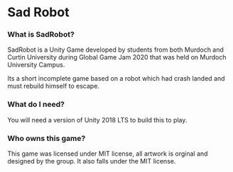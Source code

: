 # Sad Robot

### What is SadRobot?
SadRobot is a Unity Game developed by students from both Murdoch and Curtin University during Global Game Jam 2020 that was held on Murdoch University Campus.

Its a short incomplete game based on a robot which had crash landed and must rebuild himself to escape.

### What do I need?
You will need a version of Unity 2018 LTS to build this to play.

### Who owns this game?
This game was licensed under MIT license, all artwork is orginal and designed by the group. It also falls under the MIT license.
